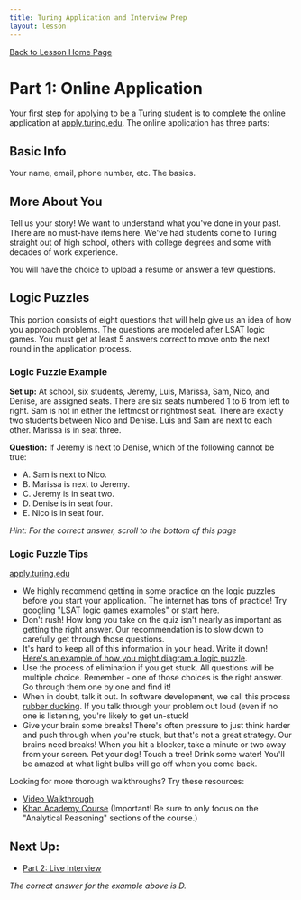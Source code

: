 ```yaml
---
title: Turing Application and Interview Prep
layout: lesson
---
```


<a href="../">Back to Lesson Home Page</a>

# Part 1: Online Application

Your first step for applying to be a Turing student is to complete the online application at <a target="blank" href="apply.turing.edu">apply.turing.edu</a>. The online application has three parts:

## Basic Info

Your name, email, phone number, etc. The basics.

## More About You

Tell us your story! We want to understand what you've done in your past. There are no must-have items here. We've had students come to Turing straight out of high school, others with college degrees and some with decades of work experience. 

You will have the choice to upload a resume or answer a few questions.

## Logic Puzzles

This portion consists of eight questions that will help give us an idea of how you approach problems. The questions are modeled after LSAT logic games. You must get at least 5 answers correct to move onto the next round in the application process. 

### Logic Puzzle Example

**Set up:** At school, six students, Jeremy, Luis, Marissa, Sam, Nico, and Denise, are assigned seats. There are six seats numbered 1 to 6 from left to right. Sam is not in either the leftmost or rightmost seat. There are exactly two students between Nico and Denise. Luis and Sam are next to each other. Marissa is in seat three.

**Question:** If Jeremy is next to Denise, which of the following cannot be true:
- A. Sam is next to Nico.
- B. Marissa is next to Jeremy.
- C. Jeremy is in seat two.
- D. Denise is in seat four.
- E. Nico is in seat four.

*Hint: For the correct answer, scroll to the bottom of this page*

### Logic Puzzle Tips
<a target="blank" href="apply.turing.edu">apply.turing.edu</a>

- We highly recommend getting in some practice on the logic puzzles before you start your application. The internet has tons of practice! Try googling "LSAT logic games examples" or start <a target="blank" href="https://www.varsitytutors.com/lsat_logic_games-practice-tests">here</a>.
- Don't rush! How long you take on the quiz isn't nearly as important as getting the right answer. Our recommendation is to slow down to carefully get through those questions.
- It's hard to keep all of this information in your head. Write it down! <a target="blank" href="https://www.youtube.com/watch?v=d7mUPexyLZE">Here's an example of how you might diagram a logic puzzle</a>. 
- Use the process of elimination if you get stuck. All questions will be multiple choice. Remember - one of those choices is the right answer. Go through them one by one and find it!
- When in doubt, talk it out. In software development, we call this process <a target="blank" href="https://www.freecodecamp.org/news/rubber-duck-debugging/">rubber ducking</a>. If you talk through your problem out loud (even if no one is listening, you're likely to get un-stuck!
- Give your brain some breaks! There's often pressure to just think harder and push through when you're stuck, but that's not a great strategy. Our brains need breaks! When you hit a blocker, take a minute or two away from your screen. Pet your dog! Touch a tree! Drink some water! You'll be amazed at what light bulbs will go off when you come back.

Looking for more thorough walkthroughs? Try these resources:
- <a target="blank" href="https://www.youtube.com/watch?v=pFkqzKleIUA">Video Walkthrough</a>
- <a target="blank" href="https://www.khanacademy.org/prep/lsat">Khan Academy Course</a> (Important! Be sure to only focus on the "Analytical Reasoning" sections of the course.)


## Next Up:
- [Part 2: Live Interview](../live-interview)

*The correct answer for the example above is D.*